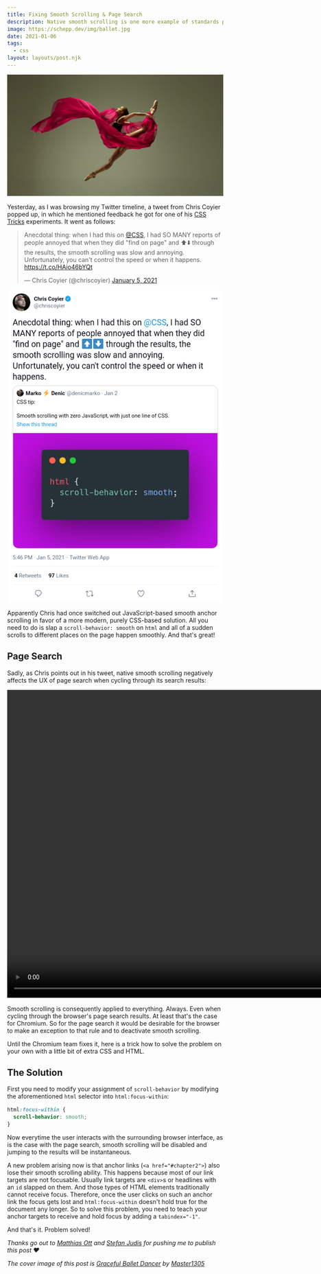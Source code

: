 ```yaml
---
title: Fixing Smooth Scrolling & Page Search
description: Native smooth scrolling is one more example of standards paving the cow path by declaring a wide-spread practice officially a thing&#58; being able to smoothly scroll the viewport to another part of a page without the user losing their orientation. As good at it is, though, it also has an undesired side effect on the browser's built-in page search. This posts shows what the problem is and how to solve it.
image: https://schepp.dev/img/ballet.jpg
date: 2021-01-06
tags:
  - css
layout: layouts/post.njk
---
```

![A ballet dancer](/img/ballet.jpg)

Yesterday, as I was browsing my Twitter timeline, a tweet from Chris Coyier popped up, in which he mentioned feedback he got for one of his [CSS Tricks](https://css-tricks.com/) experiments. It went as follows:

<blockquote class="twitter-tweet"><p lang="en" dir="ltr">Anecdotal thing: when I had this on <a href="https://twitter.com/css?ref_src=twsrc%5Etfw">@CSS</a>, I had SO MANY reports of people annoyed that when they did &quot;find on page&quot; and ⬆️⬇️ through the results, the smooth scrolling was slow and annoying. Unfortunately, you can&#39;t control the speed or when it happens. <a href="https://t.co/HAio46bYQt">https://t.co/HAio46bYQt</a></p>&mdash; Chris Coyier (@chriscoyier) <a href="https://twitter.com/chriscoyier/status/1346513455516426242?ref_src=twsrc%5Etfw">January 5, 2021</a></blockquote> <script async src="https://platform.twitter.com/widgets.js" charset="utf-8"></script>

<noscript>
    <img src="/img/twitter-chris-coyer-smooth-scrolling-page-search.png" alt="Screenshot of Chris Coyier's tweet">
</noscript>

Apparently Chris had once switched out JavaScript-based smooth anchor scrolling in favor of a more modern, purely CSS-based solution. All you need to do is slap a `scroll-behavior: smooth` on `html` and all of a sudden scrolls to different places on the page happen smoothly. And that's great!

## Page Search

Sadly, as Chris points out in his tweet, native smooth scrolling negatively affects the UX of page search when cycling through its search results:

<video width="1128" height="718" autoplay muted loop>
  <source src="/img/smooth-scroll-page-search.mp4" type="video/mp4">
</video>

Smooth scrolling is consequently applied to everything. Always. Even when cycling through the browser's page search results. At least that's the case for Chromium. So for the page search it would be desirable for the browser to make an exception to that rule and to deactivate smooth scrolling.

Until the Chromium team fixes it, here is a trick how to solve the problem on your own with a little bit of extra CSS and HTML.

## The Solution

First you need to modify your assignment of `scroll-behavior` by modifying the aforementioned `html` selector into `html:focus-within`:

```css
html:focus-within {
  scroll-behavior: smooth;
}
```

Now everytime the user interacts with the surrounding browser interface, as is the case with the page search, smooth scrolling will be disabled and jumping to the results will be instantaneous.

A new problem arising now is that anchor links (`<a href="#chapter2">`) also lose their smooth scrolling ability. This happens because most of our link targets are not focusable. Usually link targets are `<div>`s or headlines with an `id` slapped on them. And those types of HTML elements traditionally cannot receive focus. Therefore, once the user clicks on such an anchor link the focus gets lost and `html:focus-within` doesn't hold true for the document any longer. So to solve this problem, you need to teach your anchor targets to receive and hold focus by adding a `tabindex="-1"`.

And that's it. Problem solved!

_Thanks go out to [Matthias Ott](https://matthiasott.com/) and [Stefan Judis](https://www.stefanjudis.com/) for pushing me to publish this post ❤_

_The cover image of this post is [Graceful Ballet Dancer](https://www.shutterstock.com/de/image-photo/graceful-ballet-dancer-classic-ballerina-dancing-1412088299) by [Master1305](https://www.shutterstock.com/de/g/Master1305)_
